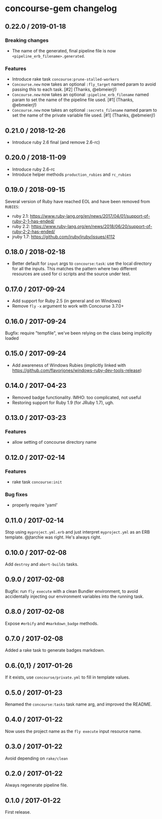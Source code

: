 # concourse-gem changelog

## 0.22.0 / 2019-01-18

### Breaking changes

* The name of the generated, final pipeline file is now `<pipeline_erb_filename>.generated`.


### Features

* Introduce rake task `concourse:prune-stalled-workers`
* `Concourse.new` now takes an optional `:fly_target` named param to avoid passing this to each task. [#2] (Thanks, @ebmeierj!)
* `Concourse.new` now takes an optional `:pipeline_erb_filename` named param to set the name of the pipeline file used. [#1] (Thanks, @ebmeierj!)
* `Concourse.new` now takes an optional `:secrets_filename` named param to set the name of the private variable file used. [#1] (Thanks, @ebmeierj!)


## 0.21.0 / 2018-12-26

* Introduce ruby 2.6 final (and remove 2.6-rc)


## 0.20.0 / 2018-11-09

* Introduce ruby 2.6-rc
* Introduce helper methods `production_rubies` and `rc_rubies`


## 0.19.0 / 2018-09-15

Several version of Ruby have reached EOL and have been removed from `RUBIES`:

- ruby 2.1: https://www.ruby-lang.org/en/news/2017/04/01/support-of-ruby-2-1-has-ended/
- ruby 2.2: https://www.ruby-lang.org/en/news/2018/06/20/support-of-ruby-2-2-has-ended/
- jruby 1.7: https://github.com/jruby/jruby/issues/4112


## 0.18.0 / 2018-02-18

* Better default for `input` args to `concourse:task`: use the local directory for all the inputs. This matches the pattern where two different resources are used for ci scripts and the source under test.


## 0.17.0 / 2017-09-24

* Add support for Ruby 2.5 (in general and on Windows)
* Remove `fly` `-x` argument to work with Concourse 3.7.0+


## 0.16.0 / 2017-09-24

Bugfix: require "tempfile", we've been relying on the class being implicitly loaded


## 0.15.0 / 2017-09-24

* Add awareness of Windows Rubies (implicitly linked with https://github.com/flavorjones/windows-ruby-dev-tools-release)


## 0.14.0 / 2017-04-23

* Removed badge functionality. IMHO: too complicated, not useful
* Restoring support for Ruby 1.9 (for JRuby 1.7), ugh.


## 0.13.0 / 2017-03-23

### Features

* allow setting of concourse directory name


## 0.12.0 / 2017-02-14

### Features

* rake task `concourse:init`

### Bug fixes

* properly require 'yaml'


## 0.11.0 / 2017-02-14

Stop using `myproject.yml.erb` and just interpret `myproject.yml` as an ERB template. @jtarchie was right. He's always right.


## 0.10.0 / 2017-02-08

Add `destroy` and `abort-builds` tasks.


## 0.9.0 / 2017-02-08

Bugfix: run `fly execute` with a clean Bundler environment, to avoid accidentally injecting our environment variables into the running task.


## 0.8.0 / 2017-02-08

Expose `#erbify` and `#markdown_badge` methods.


## 0.7.0 / 2017-02-08

Added a rake task to generate badges markdown.


## 0.6.{0,1} / 2017-01-26

If it exists, use `concourse/private.yml` to fill in template values.


## 0.5.0 / 2017-01-23

Renamed the `concourse:tasks` task name arg, and improved the README.


## 0.4.0 / 2017-01-22

Now uses the project name as the `fly execute` input resource name.


## 0.3.0 / 2017-01-22

Avoid depending on `rake/clean`


## 0.2.0 / 2017-01-22

Always regenerate pipeline file.


## 0.1.0 / 2017-01-22

First release.
